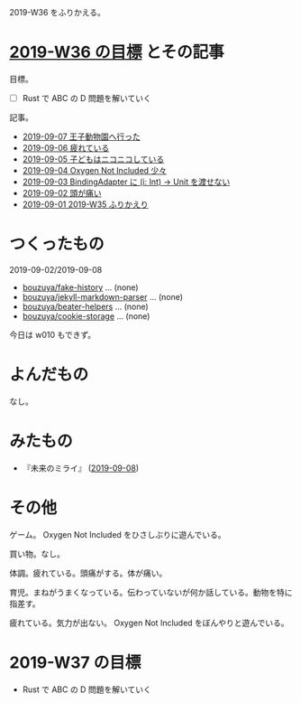 2019-W36 をふりかえる。

# [2019-W36 の目標][2019-09-01] とその記事

目標。

- [ ] Rust で ABC の D 問題を解いていく

記事。

- [2019-09-07 王子動物園へ行った][2019-09-07]
- [2019-09-06 疲れている][2019-09-06]
- [2019-09-05 子どもはニコニコしている][2019-09-05]
- [2019-09-04 Oxygen Not Included 少々][2019-09-04]
- [2019-09-03 BindingAdapter に (i: Int) -> Unit を渡せない][2019-09-03]
- [2019-09-02 頭が痛い][2019-09-02]
- [2019-09-01 2019-W35 ふりかえり][2019-09-01]

# つくったもの

2019-09-02/2019-09-08

- [bouzuya/fake-history][] ... (none)
- [bouzuya/jekyll-markdown-parser][] ... (none)
- [bouzuya/beater-helpers][] ... (none)
- [bouzuya/cookie-storage][] ... (none)

今日は w010 もできず。

# よんだもの

なし。

# みたもの

- 『未来のミライ』 ([2019-09-08][])

# その他

ゲーム。 Oxygen Not Included をひさしぶりに遊んでいる。

買い物。なし。

体調。疲れている。頭痛がする。体が痛い。

育児。まねがうまくなっている。伝わっていないが何か話している。動物を特に指差す。

疲れている。気力が出ない。 Oxygen Not Included をぼんやりと遊んでいる。

# 2019-W37 の目標

- Rust で ABC の D 問題を解いていく

[2019-09-01]: https://blog.bouzuya.net/2019/09/01/
[2019-09-02]: https://blog.bouzuya.net/2019/09/02/
[2019-09-03]: https://blog.bouzuya.net/2019/09/03/
[2019-09-04]: https://blog.bouzuya.net/2019/09/04/
[2019-09-05]: https://blog.bouzuya.net/2019/09/05/
[2019-09-06]: https://blog.bouzuya.net/2019/09/06/
[2019-09-07]: https://blog.bouzuya.net/2019/09/07/
[2019-09-08]: https://blog.bouzuya.net/2019/09/08/
[bouzuya/beater-helpers]: https://github.com/bouzuya/beater-helpers
[bouzuya/cookie-storage]: https://github.com/bouzuya/cookie-storage
[bouzuya/fake-history]: https://github.com/bouzuya/fake-history
[bouzuya/jekyll-markdown-parser]: https://github.com/bouzuya/jekyll-markdown-parser

